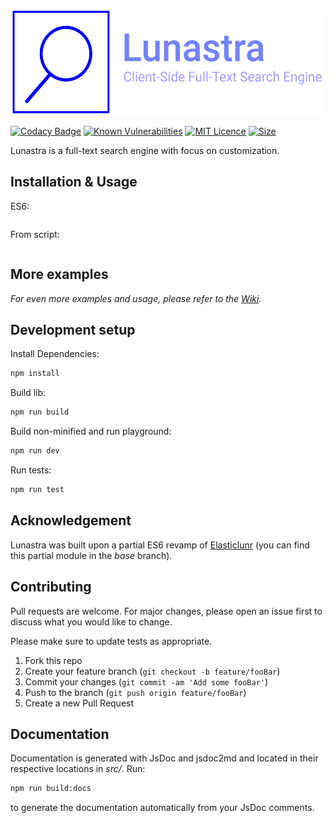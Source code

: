 <p align="left">
    <img src="./logo.svg"
        height="170">
</p>

[![Codacy Badge](https://api.codacy.com/project/badge/Grade/d0b878e7ade34055a63c265663797537)](https://www.codacy.com/app/yuxuan98/lunastra?utm_source=github.com&amp;utm_medium=referral&amp;utm_content=yuxuan-ji/lunastra&amp;utm_campaign=Badge_Grade)
[![Known Vulnerabilities](https://snyk.io/test/github/yuxuan-ji/lunastra/badge.svg?targetFile=package.json)](https://snyk.io/test/github/yuxuan-ji/lunastra?targetFile=package.json)
[![MIT Licence](https://img.shields.io/apm/l/vim-mode.svg?color=blue)](https://github.com/yuxuan-ji/lunastra/blob/master/LICENSE)
[![Size](https://img.shields.io/github/size/yuxuan-ji/lunastra/dist/lunastra.min.js.svg?color=green)](https://github.com/yuxuan-ji/lunastra/blob/master/dist/lunastra.min.js)

Lunastra is a full-text search engine with focus on customization. 

## Installation & Usage

ES6:

```javascript

```

From script:

```html

```

## More examples

_For even more examples and usage, please refer to the [Wiki][wiki]._

## Development setup

Install Dependencies:

```sh
npm install
```

Build lib:

```sh
npm run build
```

Build non-minified and run playground:

```sh
npm run dev
```

Run tests:

```sh
npm run test
```

## Acknowledgement

Lunastra was built upon a partial ES6 revamp of [Elasticlunr](https://github.com/weixsong/elasticlunr.js) (you can find this partial module in the _base_ branch).

## Contributing

Pull requests are welcome. For major changes, please open an issue first to discuss what you would like to change.

Please make sure to update tests as appropriate.

1. Fork this repo
2. Create your feature branch (`git checkout -b feature/fooBar`)
3. Commit your changes (`git commit -am 'Add some fooBar'`)
4. Push to the branch (`git push origin feature/fooBar`)
5. Create a new Pull Request

## Documentation

Documentation is generated with JsDoc and jsdoc2md and located in their respective locations in _src/_. Run:
```sh
npm run build:docs
```
to generate the documentation automatically from your JsDoc comments.

<!-- Markdown link & img dfn's -->
[wiki]: https://github.com/yuxuan-ji/lunastra/wiki
